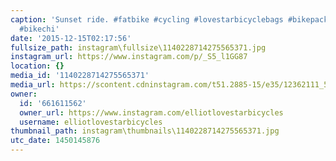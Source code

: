 ```yaml
---
caption: 'Sunset ride. #fatbike #cycling #lovestarbicyclebags #bikepackingbags #bikepacking
  #bikechi'
date: '2015-12-15T02:17:56'
fullsize_path: instagram\fullsize\1140228714275565371.jpg
instagram_url: https://www.instagram.com/p/_S5_l1GG87
location: {}
media_id: '1140228714275565371'
media_url: https://scontent.cdninstagram.com/t51.2885-15/e35/12362111_528810447281677_1126748797_n.jpg?ig_cache_key=MTE0MDIyODcxNDI3NTU2NTM3MQ%3D%3D.2
owner:
  id: '661611562'
  owner_url: https://www.instagram.com/elliotlovestarbicycles
  username: elliotlovestarbicycles
thumbnail_path: instagram\thumbnails\1140228714275565371.jpg
utc_date: 1450145876
---
```

